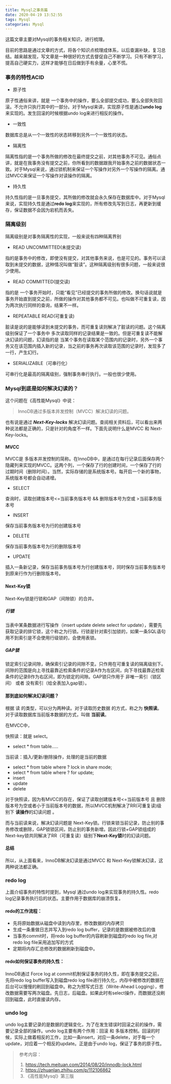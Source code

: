 ```yaml
---
title: Mysql之事务篇
date: 2020-04-19 13:52:55
tags: Mysql
categories: Mysql
---
```


这篇文章主要对Mysql的事务相关知识，进行梳理。

目前的思路是通过文章的方式，将各个知识点梳理成体系，以后查漏补缺，复习总结。越来越发现，写文章是一种很好的方式去督促自己不断学习。只有不断学习，提高自己硬实力，这样才能够在日后做到手有余量，心里不慌。

<!-- more -->

### 事务的特性ACID

* 原子性

原子性通俗来讲，就是 一个事务中的操作，要么全部提交成功，要么全部失败回滚。不允许只执行其中的一部分。对于Mysql来讲，实现原子性是通过**undo log**来实现的。发生回滚的时候根据undo log来进行相反的操作。

* 一致性

数据库总是从一个一致性的状态转移到另外一个一致性的状态。

* 隔离性

隔离性指的是一个事务所做的修改在最终提交之前，对其他事务不可见。通俗点讲，就是在我事务没有提交之前，你所看到的数据跟我开始事务之前的数据状态一致。对于Mysql来说，通过锁机制来保证一个写操作对另外一个写操作的隔离。通过MVCC来保证一个写操作对读操作的隔离。

* 持久性

持久性指的是一旦事务提交，其所做的修改就会永久保存在数据库中。对于Mysql来说，实现持久性是通过**redo log**来实现的，所有修改先写到日志，再更新到缓存，保证数据不会因为宕机而丢失。

### 隔离级别

隔离级别是对事务隔离性的实现，一般来说有四种隔离界别

* READ UNCOMMITTED(未提交读)

指的是事务中的修改，即使没有提交，对其他事务来说，也是可见的。事务可以读取到未提交的数据，这种情况叫做“脏读”。这种隔离级别有很多问题，一般来说很少使用。

* READ COMMITTED(提交读)

指的是 一个事务开始时，只能“看见”已经提交的事务所做的修改。换句话说就是事务开始直到提交之前，所做的操作对其他事务都不可见。也叫做不可重复读，因为两次执行同样的查询，结果不一样。

* REPEATABLE READ(可重复读)

脏读是说的是能够读到未提交的事务，而可重复读则解决了脏读的问题。这个隔离级别保证了一个事务中 多次读取同样的记录结果是一致的。但是可重复读不能解决幻读的问题，幻读指的是 当某个事务在读取某个范围内的记录时，另外一个事务又在该范围内插入新的记录，当之前的事务再次读取该范围的记录时，发现多了一行，产生幻行。

* SERIALIZABLE（可串行化）

可串行化是最高的隔离级别，强制事务串行执行。一般也很少使用。

### Mysql到底是如何解决幻读的？

这个问题在《高性能Mysql》中说：

> InnoDB通过多版本并发控制（MVCC）解决幻读的问题。

也有说是通过 ***Next-Key-locks*** 解决幻读问题。查阅相关资料后，可以看出来两种说法都是正确的，只是针对的角度不一样。下面先说明什么是MVCC 和 Next-Key-locks。

#### MVCC

MVCC是 多版本并发控制的简称。在InnoDB中，是通过在每行记录后面保存两个隐藏列来实现的MVCC。这两个列，一个保存了行的创建时间，一个保存了行的过期时间（删除时间）。当然，实际存储的是系统版本号。每开启一个新的事物，系统版本号都会自动递增。

* SELECT

查询时，读取创建版本号<=当前事务版本号 && 删除版本号为空或 >当前事务版本号

* INSERT

保存当前事务版本号为行的创建版本号

* DELETE

保存当前事务版本号为行的删除版本号

* UPDATE

插入一条新记录，保存当前事务版本号为行创建版本号，同时保存当前事务版本号到原来行作为行删除版本号。

#### Next-Key锁

Next-Key锁是行锁和GAP（间隙锁）的合并。

##### 行锁

当表中某条数据进行写操作（insert update delete select for update），需要先获取记录的排它锁，这个称之为行锁。行锁是针对索引加锁的，如果一条SQL语句用不到索引是不会使用行级锁的，会使用表锁。

##### GAP锁

锁定索引记录间隙，确保索引记录的间隙不变。只作用在可重复读的隔离级别下。间隙的范围是向上寻找最靠近检索条件的记录A作为左区间，向下寻找最靠近检索条件的记录B作为右区间，即为锁定的间隙。GAP锁只作用于 非唯一索引（锁区间） 或者 没有索引（给全表加入gap锁）。

#### 那到底如何解决幻读问题？

根据 读 的类型，可以分为两种读。对于读取历史数据 的方式，称之为 **快照读**。对于读取数据库当前版本数据的方式，叫做 **当前读**。

在MVCC中，

快照读：就是 select。

* select * from table.....

当前读：插入/更新/删除操作，处理的是当前的数据

- select * from table where ? lock in share mode;
- select * from table where ? for update;
- insert
- update 
- delete

对于快照读，因为有MVCC的存在，保证了读取创建版本号<=当前版本号 且 删除版本号为空或者小于当前版本号的数据，所以MVCC机制解决了RR(可重复读)级别下 **读操作**的幻读问题 。

而与当前读来说，解决幻读问题是 Next-Key锁。行锁来锁当前记录，防止别的事务修改或删除，GAP锁锁区间，防止别的事务新增。因此行锁+GAP锁组成的Next-key锁共同解决了RR（可重复读）级别下**Next-Key锁**时的幻读问题。

#### 总结

所以，从上面看来，InnoDB解决幻读是通过MVCC 和 Next-Key锁解决幻读，这两种说法都正确。

### redo log

上面介绍事务的特性时提到，Mysql 通过undo log来实现事务的持久性。redo log记录事务执行后的状态。主要作用于数据库的崩溃恢复。

#### redo的工作流程：

* 先将原始数据从磁盘中读到内存里，修改数据的内存拷贝
* 生成一条重做日志并写入到redo log buffer，记录的是数据被修改后的值
* 当事务commit时，将redo log buffer的内容刷新到磁盘的redo log file,对redo log file采用追加写的方式
* 定期将内存汇总修改的数据刷新到磁盘中。



#### redo如何保证事务的持久性：

InnoDB通过 Force log at commit机制保证事务的持久性，即在事务提交之前，先将redo log buffer写入到磁盘redo log file进行持久化，内存中被修改的数据在后台可以慢慢的刷回到磁盘中。称之为预写式日志（Write-Ahead Logging），修改数据需要写两次磁盘。先日志，后磁盘。如果此时有select操作，而数据还没刷回到磁盘，此时直接读内存。

### undo log

undo log主要记录的是数据的逻辑变化，为了在发生错误时回滚之前的操作，需要记录全部的操作。undo log主要有两个作用：回滚 和 多版本控制。回滚的时候，实际上做着相反的工作，比如一条insert，对应一条delete，对于每一个update，对应着一个相反的update。正是由于undo log，保证了事务的原子性。

> ​	参考内容：
>
> 1. https://tech.meituan.com/2014/08/20/innodb-lock.html
> 2. https://zhuanlan.zhihu.com/p/112106862
> 3. 《高性能Mysql》第三版